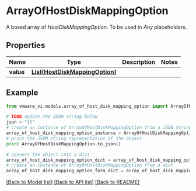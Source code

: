 # ArrayOfHostDiskMappingOption

A boxed array of *HostDiskMappingOption*. To be used in *Any* placeholders. 

## Properties
Name | Type | Description | Notes
------------ | ------------- | ------------- | -------------
**value** | [**List[HostDiskMappingOption]**](HostDiskMappingOption.md) |  | 

## Example

```python
from vmware_vi.models.array_of_host_disk_mapping_option import ArrayOfHostDiskMappingOption

# TODO update the JSON string below
json = "{}"
# create an instance of ArrayOfHostDiskMappingOption from a JSON string
array_of_host_disk_mapping_option_instance = ArrayOfHostDiskMappingOption.from_json(json)
# print the JSON string representation of the object
print ArrayOfHostDiskMappingOption.to_json()

# convert the object into a dict
array_of_host_disk_mapping_option_dict = array_of_host_disk_mapping_option_instance.to_dict()
# create an instance of ArrayOfHostDiskMappingOption from a dict
array_of_host_disk_mapping_option_form_dict = array_of_host_disk_mapping_option.from_dict(array_of_host_disk_mapping_option_dict)
```
[[Back to Model list]](../README.md#documentation-for-models) [[Back to API list]](../README.md#documentation-for-api-endpoints) [[Back to README]](../README.md)



